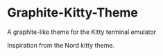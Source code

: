 # Graphite-Kitty-Theme
A graphite-like theme for the Kitty terminal emulator

Inspiration from the Nord kitty theme.

